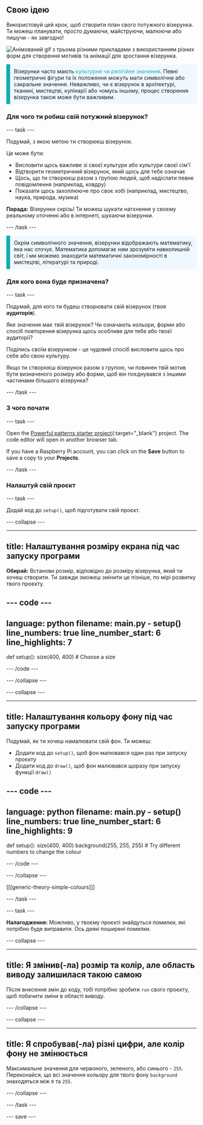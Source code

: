 ## Свою ідею

Використовуй цей крок, щоб створити план свого потужного візерунка. Ти можеш планувати, просто думаючи, майструючи, малюючи або пишучи - як завгодно!

![Анімований gif з трьома різними прикладами з використанням різних форм для створення мотивів та анімації для зростання візерунка.](images/ideas-1.gif)

<p style="border-left: solid; border-width:10px; border-color: #0faeb0; background-color: aliceblue; padding: 10px;">Візерунки часто мають <span style="color: #0faeb0">культурне чи релігійне значення</span>. Певні геометричні фігури та їх положення можуть мати символічне або сакральне значення. Неважливо, чи є візерунок в архітектурі, тканині, мистецтві, кулінарії або чомусь іншому, процес створення візерунка також може бути важливим.</p>

### Для чого ти робиш свій потужний візерунок?

--- task ---

Подумай, з якою метою ти створюєш візерунок.

Це може бути:
- Висловити щось важливе зі своєї культури або культури своєї сім'ї
- Відтворити геометричний візерунок, який щось для тебе означає
- Щось, що ти створюєш разом з групою людей, щоб надіслати певне повідомлення (наприклад, ковдру)
- Показати щось захоплююче про своє хобі (наприклад, мистецтво, наука, природа, музика)

**Порада:** Візерунки скрізь! Ти можеш шукати натхнення у своєму реальному оточенні або в інтернеті, шукаючи візерунки.

--- /task ---

<p style="border-left: solid; border-width:10px; border-color: #0faeb0; background-color: aliceblue; padding: 10px;">Окрім символічного значення, візерунки відображають математику, яка нас оточує. Математика допомагає нам зрозуміти навколишній світ, і ми можемо знаходити математичні закономірності в мистецтві, літературі та природі. </p>

### Для кого вона буде призначена?

--- task ---

Подумай, для кого ти будеш створювати свій візерунок (твоя **аудиторія**).

Яке значення має твій візерунок? Чи означають кольори, форми або спосіб повторення візерунка щось особливе для тебе або твоєї аудиторії?

Поділись своїм візерунком - це чудовий спосіб висловити щось про себе або свою культуру.

Якщо ти створюєш візерунок разом з групою, чи повинен твій мотив бути визначеного розміру або форми, щоб він поєднувався з іншими частинами більшого візерунка?

--- /task ---

### З чого почати

--- task ---

Open the [Powerful patterns starter project](https://editor.raspberrypi.org/en/projects/powerful-patterns-starter){:target="_blank"} project. The code editor will open in another browser tab.

If you have a Raspberry Pi account, you can click on the **Save** button to save a copy to your **Projects**.

--- /task ---

### Налаштуй свій проєкт

--- task ---

Додай код до `setup()`, щоб підготувати свій проєкт.

--- collapse ---

---
title: Налаштування розміру екрана під час запуску програми
---

**Обирай:** Встанови розмір, відповідно до розміру візерунка, який ти хочеш створити. Ти завжди зможеш змінити це пізніше, по мірі розвитку твого проєкту.

--- code ---
---
language: python filename: main.py - setup() line_numbers: true line_number_start: 6
line_highlights: 7
---
def setup(): size(400, 400)  # Choose a size

--- /code ---

--- /collapse ---

--- collapse ---

---
title: Налаштування кольору фону під час запуску програми
---

Подумай, як ти хочеш намалювати свій фон. Ти можеш:
+ Додати код до `setup()`, щоб фон малювався один раз при запуску проєкту
+ Додати код до `draw()`, щоб фон малювався щоразу при запуску функції `draw()`

--- code ---
---
language: python filename: main.py - setup() line_numbers: true line_number_start: 6
line_highlights: 9
---
def setup(): size(400, 400) background(255, 255, 255)  # Try different numbers to change the colour

--- /code ---

--- /collapse ---

[[[generic-theory-simple-colours]]]

--- /task ---

--- task ---

**Налагодження:** Можливо, у твоєму проєкті знайдуться помилки, які потрібно буде виправити. Ось деякі поширені помилки.

--- collapse ---

---
title: Я змінив(-ла) розмір та колір, але область виводу залишилася такою самою
---

Після внесення змін до коду, тобі потрібно зробити `run` свого проєкту, щоб побачити зміни в області виводу.

--- /collapse ---

--- collapse ---

---
title: Я спробував(-ла) різні цифри, але колір фону не змінюється
---

Максимальне значення для червоного, зеленого, або синього - `255`. Переконайся, що всі значення кольору для твого фону `background` знаходяться між `0` та `255`.

--- /collapse ---

--- /task ---


--- save ---
